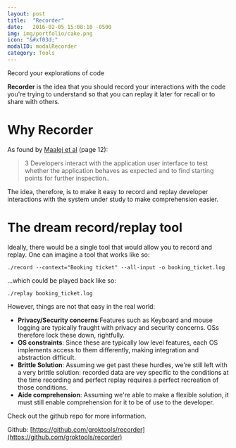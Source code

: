 ```yaml
---
layout: post
title:  "Recorder"
date:   2016-02-05 15:08:10 -0500
img: img/portfolio/cake.png
icon: "&#xf03d;"
modalID: modalRecorder
category: Tools
---
```

Record your explorations of code

**Recorder** is the idea that you should record your interactions with the code you're trying to understand so that you can replay it later for recall or to share with others.


# Why Recorder
As found by [Maalej et al](https://mobis.informatik.uni-hamburg.de/wp-content/uploads/2014/06/TOSEM-Maalej-Comprehension-PrePrint2.pdf) (page 12):

> 3 Developers interact with the application user interface to test whether the application behaves as expected and to find starting points for further inspection..

The idea, therefore, is to make it easy to record and replay developer interactions with the system under study to make comprehension easier.

# The dream record/replay tool
Ideally, there would be a single tool that would allow you to record and replay. One can imagine a tool that works like so:

    ./record --context="Booking ticket" --all-input -o booking_ticket.log

...which could be played back like so:

    ./replay booking_ticket.log

However, things are not that easy in the real world:
* **Privacy/Security concerns**:Features such as Keyboard and mouse logging are typically fraught with privacy and security concerns. OSs therefore lock these down, rightfully.
* **OS constraints**: Since these are typically low level features, each OS implements access to them differently, making integration and abstraction difficult.
* **Brittle Solution**: Assuming we get past these hurdles, we're still left with a very brittle solution: recorded data are vey specific to the conditions at the time recording and perfect replay requires a perfect recreation of those conditions.
* **Aide comprehension**: Assuming we're able to make a flexible solution, it must still enable comprehension for it to be of use to the developer.

Check out the github repo for more information.

Github: [https://github.com/groktools/recorder](https://github.com/groktools/recorder)
